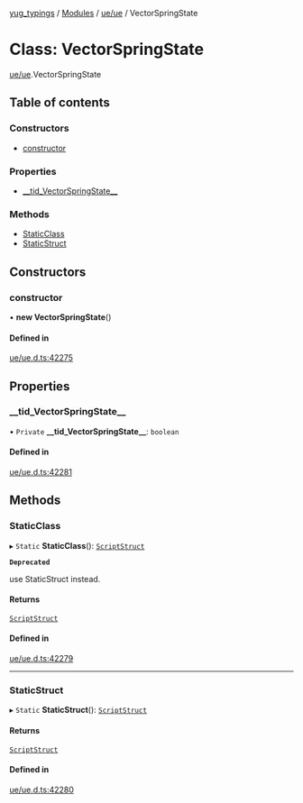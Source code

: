 [yug_typings](../README.md) / [Modules](../modules.md) / [ue/ue](../modules/ue_ue.md) / VectorSpringState

# Class: VectorSpringState

[ue/ue](../modules/ue_ue.md).VectorSpringState

## Table of contents

### Constructors

- [constructor](ue_ue.VectorSpringState.md#constructor)

### Properties

- [\_\_tid\_VectorSpringState\_\_](ue_ue.VectorSpringState.md#__tid_vectorspringstate__)

### Methods

- [StaticClass](ue_ue.VectorSpringState.md#staticclass)
- [StaticStruct](ue_ue.VectorSpringState.md#staticstruct)

## Constructors

### constructor

• **new VectorSpringState**()

#### Defined in

[ue/ue.d.ts:42275](https://github.com/YugMetaverse/yug_typings/blob/25cad34/ue/ue.d.ts#L42275)

## Properties

### \_\_tid\_VectorSpringState\_\_

• `Private` **\_\_tid\_VectorSpringState\_\_**: `boolean`

#### Defined in

[ue/ue.d.ts:42281](https://github.com/YugMetaverse/yug_typings/blob/25cad34/ue/ue.d.ts#L42281)

## Methods

### StaticClass

▸ `Static` **StaticClass**(): [`ScriptStruct`](ue_ue.ScriptStruct.md)

**`Deprecated`**

use StaticStruct instead.

#### Returns

[`ScriptStruct`](ue_ue.ScriptStruct.md)

#### Defined in

[ue/ue.d.ts:42279](https://github.com/YugMetaverse/yug_typings/blob/25cad34/ue/ue.d.ts#L42279)

___

### StaticStruct

▸ `Static` **StaticStruct**(): [`ScriptStruct`](ue_ue.ScriptStruct.md)

#### Returns

[`ScriptStruct`](ue_ue.ScriptStruct.md)

#### Defined in

[ue/ue.d.ts:42280](https://github.com/YugMetaverse/yug_typings/blob/25cad34/ue/ue.d.ts#L42280)
